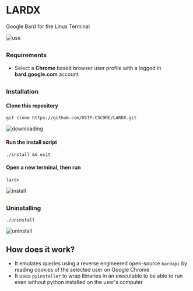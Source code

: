 # LARDX
Google Bard for the Linux Terminal

![use](https://github.com/USTP-CSCORE/LARDX/assets/26486389/7b220982-6449-4a82-8c3c-c22804616278)

<h2 align="center"></h2>

### Requirements
- Select a **Chrome** based browser user profile with a logged in **bard.google.com** account

<h2 align="center"></h2>

### Installation

#### Clone this repository
```
git clone https://github.com/USTP-CSCORE/LARDX.git
```
![downloading](https://github.com/USTP-CSCORE/LARDX/assets/26486389/b28e1b07-3f28-4c93-b5e2-de43b9c75cab)


#### Run the install script
```
./install && exit
```
#### Open a new terminal, then run
```
lardx
```
![install](https://github.com/USTP-CSCORE/LARDX/assets/26486389/1fa3d9f8-7230-417d-b52e-185bbc126f94)

<h2 align="center"></h2>

### Uninstalling
```
./uninstall
```
![uninstall](https://github.com/USTP-CSCORE/LARDX/assets/26486389/6e767e04-77dc-44b2-b7da-042ce5b2619c)

## How does it work?
- It emulates queries using a reverse engineered open-source `bardapi` by reading cookies of the selected user on Google Chrome
- It uses `pyinstaller` to wrap libraries in an executable to be able to run even without python installed on the user's computer

